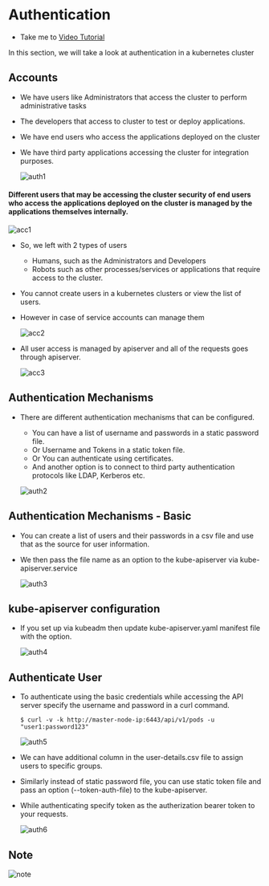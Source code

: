 # Authentication
  - Take me to [Video Tutorial](https://kodekloud.com/courses/539883/lectures/9808250)
  
In this section, we will take a look at authentication in a kubernetes cluster

## Accounts
- We have users like Administrators that access the cluster to perform administrative tasks
- The developers that access to cluster to test or deploy applications.
- We have end users who access the applications deployed on the cluster
- We have third party applications accessing the cluster for integration purposes.

  ![auth1](../../images/auth1.PNG)
  
#### Different users that may be accessing the cluster security of end users who access the applications deployed on the cluster is managed by the applications themselves internally.

 ![acc1](../../images/acc1.PNG)
 
- So, we left with 2 types of users
  - Humans, such as the Administrators and Developers
  - Robots such as other processes/services or applications that require access to the cluster.
  
- You cannot create users in a kubernetes clusters or view the list of users.
- However in case of service accounts can manage them

  ![acc2](../../images/acc2.PNG)
  
- All user access is managed by apiserver and all of the requests goes through apiserver.
 
  ![acc3](../../images/acc3.PNG)
  
## Authentication Mechanisms
- There are different authentication mechanisms that can be configured.
  - You can have a list of username and passwords in a static password file.
  - Or Username and Tokens in a static token file.
  - Or You can authenticate using certificates.
  - And another option is to connect to third party authentication protocols like LDAP, Kerberos etc.
  
  ![auth2](../../images/auth2.PNG)
  
## Authentication Mechanisms - Basic
- You can create a list of users and their passwords in a csv file and use that as the source for user information.
- We then pass the file name as an option to the kube-apiserver via kube-apiserver.service
  
  ![auth3](../../images/auth3.PNG)
  
## kube-apiserver configuration
- If you set up via kubeadm then update kube-apiserver.yaml manifest file with the option.
  
  ![auth4](../../images/auth4.PNG)
  
## Authenticate User

- To authenticate using the basic credentials while accessing the API server specify the username and password in a curl command.
  ```
  $ curl -v -k http://master-node-ip:6443/api/v1/pods -u "user1:password123"
  ```
  ![auth5](../../images/auth5.PNG)
  
- We can have additional column in the user-details.csv file to assign users to specific groups.
- Similarly instead of static password file, you can use static token file and pass an option (--token-auth-file) to the kube-apiserver. 
- While authenticating specify token as the autherization bearer token to your requests.

  ![auth6](../../images/auth6.PNG)
  
## Note
 
 ![note](../../images/note.PNG)
  
  
  
  
  
